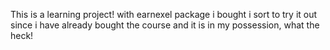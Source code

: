 This is a learning project!
with earnexel package i bought
i sort to try it out since i have already bought the course and it is in my possession, what the heck!
